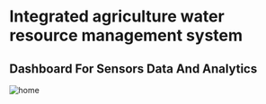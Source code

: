 # Integrated agriculture water resource management system
## Dashboard For Sensors Data And Analytics 


![home](https://github.com/Yo445/PlantSiri_-GP-/assets/130509394/8ab9fcbf-cfbd-4dc6-b912-28c9de78f3df)


